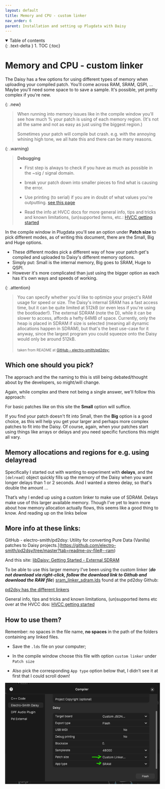 ```yaml
---
layout: default
title: Memory and CPU - custom linker
nav_order: 6
parent: Installation and setting up Plugdata with Daisy
---
```


<details open markdown="block">
  <summary>
    Table of contents
  </summary>
  {: .text-delta }
1. TOC
{:toc}
</details>

# Memory and CPU - custom linker

The Daisy has a few options for using different types of memory when uploading your compiled patch. You'll come across RAM, SRAM, QSPI, ...
Maybe you'll need some space to to save a sample. It's possible, yet pretty complex if you're new.

{: .new}
> When running into memory issues like in the compile window you'll see how much % your patch is using of each memory region. (It's not all the same and not as easy as just using the biggest region.)
>
> Sometimes your patch will compile but crash. e.g. with the annoying whining high tone, we all hate this and there can be many reasons.

{: .warning}
> **Debugging**
>
> - First step is always to check if you have as much as possible in the ~sig / signal domain.
>
> - break your patch down into smaller pieces to find what is causing the error.
>
> - Use printing (to serial) if you are in doubt of what values you're outputting. [see this page](01_install_setup_plugdata/04_serial/serial_debug_print.md)
>
> - Read the info at HVCC docs for more general info, tips and tricks and known limitations, (un)supported items, etc.: [HVCC getting started](https://wasted-audio.github.io/hvcc/docs/02.getting_started.html)



In the compile window in Plugdata you'll see an option under **Patch size** to pick different modes, as of writing this document, there are the Small, Big and Huge options.

- These different modes pick a different way of how your patch get's compiled and uploaded to Daisy's different memory options.
- Simply put: Small is the internal memory, Big goes to SRAM, Huge to QSPI.
- However it's more complicated than just using the bigger option as each has it's own ways and speeds of working.

{: .attention}
> You can specify whether you'd like to optimize your project's RAM usage for speed or size. The Daisy's internal SRAM has a fast access time, but it can be quite limited at 512kB (or even less if you're using the bootloader!). The external SDRAM (note the D), while it can be slower to access, affords a hefty 64MB of space. Currently, only the heap is placed in SDRAM if size is selected (meaning all dynamic allocations happen in SDRAM), but that's the best use-case for it anyway, since the largest program you could squeeze onto the Daisy would only be around 512kB.
>
><sub>taken from README at [GitHub - electro-smith/pd2dsy: ](https://github.com/electro-smith/pd2dsy/tree/master?tab=readme-ov-file#--ram)</sub>

## Which one should you pick?

The approach and the the naming to this is still being debated/thought about by the developers, so might/will change.

Again, while complex and there not being a single answer, we'll follow this approach:

For basic patches like on this site the **Small** option will suffice.

If you find your patch doesn't fit into Small, then the **Big** option is a good choice, as this will help you get your larger and perhaps more complex patches to fit into the Daisy. Of course, again, when your patches start using things like arrays or delays and you need specific functions this might all vary.

## Memory allocations and regions for e.g. using delayread

Specifically I started out with wanting to experiment with **delays**, and the `[delread]` object quickly fills up the memory of the Daisy when you want longer delays than 1 or 2 seconds. And I wanted a stereo delay, so that's double the amount ...

That’s why I ended up using a custom linker to make use of SDRAM. Delays make use of this larger available memory. Though I’ve yet to learn more about how memory allocation actually flows, this seems like a good thing to know. And reading up on the links below

## More info at these links:

GitHub - electro-smith/pd2dsy: Utility for converting Pure Data (Vanilla) patches to Daisy projects.](https://github.com/electro-smith/pd2dsy/tree/master?tab=readme-ov-file#--ram)

And this site: [libDaisy: Getting Started - External SDRAM](https://electro-smith.github.io/libDaisy/md_doc_2md_2__a6___getting-_started-_external-_s_d_r_a_m.html)

To be able to use this larger memory I've been using the custom linker (***do not download via right-click, follow the download link to Github and download the RAW file***) [sram_linker_sdram.lds](https://github.com/electro-smith/pd2dsy/blob/master/util/sram_linker_sdram.lds) found at the pd2dsy Github: 

[pd2dsy has the different linkers](https://github.com/electro-smith/pd2dsy/tree/master/util)

General info, tips and tricks and known limitations, (un)supported items etc over at the HVCC dos: [HVCC getting started](https://wasted-audio.github.io/hvcc/docs/02.getting_started.html)

## How to use them?

Remember: no spaces in the file name, __no spaces__ in the path of the folders containing any linked files.

- Save the `.lds` file on your computer;

- In the compile window choose this file with option `custom linker` under `Patch size` 

- Also pick the corresponding `App type` option below that, I didn’t see it at first that I could scroll down!

![Custom linker SRAM](img/Custom_linker_sram.png)
